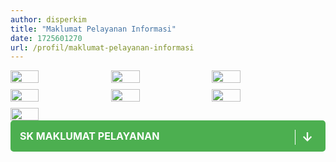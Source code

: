 ```yaml
---
author: disperkim
title: "Maklumat Pelayanan Informasi"
date: 1725601270
url: /profil/maklumat-pelayanan-informasi
---
```


<div style="display: flex; flex-wrap: wrap; gap: 10px;"><img src="/images/9vazwzZaBrna9zqy4uLZ.jpg" style="width: 30%; height: auto;" alt="" /> <img src="/images/fN2hTHSFMyYMaMThQTM5.jpg" style="width: 30%; height: auto;" alt="" /> <img src="/images/zoqcVrqZGCa74wml7cRn.jpg" style="width: 30%; height: auto;" alt="" /> <img src="/images/GfxjsCMf0p1Em9sKPBrX.jpg" style="width: 30%; height: auto;" alt="" /> <img src="/images/yBpQC8IyFkgE1TGwFFDP.jpg" style="width: 30%; height: auto;" alt="" /> <img src="/images/qIgf5OJ89PGIYe6VOyNB.jpg" style="width: 30%; height: auto;" alt="" /> <img src="/images/DJq0qW2ePCNYHMopj8is.jpeg" style="width: 30%; height: auto;" alt="" /></div>

<div style="display: flex; flex-wrap: wrap; gap: 10px; justify-content: center;"><a href="/file/PY5bGjutKUkQNeFOYarX.pdf" title="SK MAKLUMAT PELAYANAN" style="display: block; text-decoration: none; background-color: #4caf50; color: white; padding: 15px; border-radius: 5px; width: 100%; max-width: 600px; font-size: 16px; font-weight: bold; text-align: left; position: relative;"> <span style="font-size: 16px; color: #ffffff;">SK MAKLUMAT PELAYANAN&nbsp;</span> <span style="position: absolute; right: 20px; font-size: 20px; color: #ffffff; border-left: 1px solid #ffffff; padding-left: 10px;">&darr;</span> </a></div>

